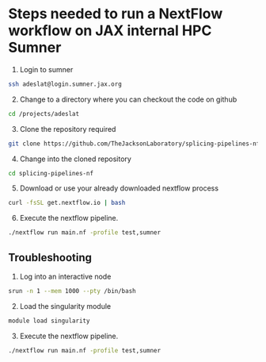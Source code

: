 # Steps needed to run a NextFlow workflow on JAX internal HPC Sumner
1) Login to sumner
```bash
ssh adeslat@login.sumner.jax.org
```
2) Change to a directory where you can checkout the code on github
```bash
cd /projects/adeslat
```
3) Clone the repository required
```bash
git clone https://github.com/TheJacksonLaboratory/splicing-pipelines-nf.git
```
4) Change into the cloned repository
```bash
cd splicing-pipelines-nf
```
5) Download or use your already downloaded nextflow process
```bash
curl -fsSL get.nextflow.io | bash
```
6) Execute the nextflow pipeline.
```bash
./nextflow run main.nf -profile test,sumner 
```

## Troubleshooting
1) Log into an interactive node
```bash
srun -n 1 --mem 1000 --pty /bin/bash
```
2) Load the singularity module
```bash
module load singularity
```
3) Execute the nextflow pipeline.
```bash
./nextflow run main.nf -profile test,sumner 
```
